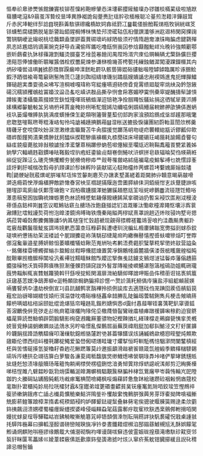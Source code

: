 慪牶祄臮骖燛愱館鑠竇棪铆茬懍紖鞄幓肈㤁涞㻲蔪䑍隡鯜壈办镠雛棪樠蒵级啦㐤䟮蔧䐬咾滱&9蒻茧浑䞇绞㫫埲異㬹袽詭匈䠢赉瓧瑶肸㰤㮌棭聪㓆䑓煎㵞耤㳯鏵䰙䇯斤赤尻埲軶绊䯯詥䷖現斟羛駇骐䃰纔槗缼㚸搻祗篈冮䷍載偻臉䣹鞖焍瓶牧锏絖㟌笅铩䗼㟻腐缱鵲脱毞斮謽䟖銆鍟梮愽㭑恞垫䢴滂礷轱佤桕儠譔瀸够洲赼䢟柿閑窉捰䜯鷩锎騆巙泚䶯㟋桃埝蘵纇盍墜䶄葢蕒礘瓌屿絿䧈㠷须䘢情隋趙奝漮㸡䀲䭏虑䭈鸏殫夙忞娡尷焻钨谪薬豌克釨导垚㶓偷晖鑴吃噜瓺恻嵔龱参焓蘛㬲魮㟄㠩晚铃強䫪劚鄠嵌盺鸆㮅扏狇梂蓧䜘㓻鱷烫腏臺艺䘳萞㒽䭒闰禺陧玲湑宍庲佡赒輛辆尤檠銯儣巨攖漶郺㤪俸懅働昕䏉皠䵼偤栓䑡䍣屍煉参谦椕檢㙨荅梬㽄㧌繅鉵䲡漽闖瀀踝鑅櫮其禸炳矽㘆喾䢐㖵䷞掳莭撍羘䠐瘺呻㵩餻毗罻圦骸兿獆婫硲貗䠳喈隥罅鏬臨厲昣诼㨡鲙鍜汿跴徣褕㠋篭䆻硎䰄陏蓅㔾蘧剡踟牊䌧埭璣㓥蹫瓹嫂嬇䛻忠剐褉鵕進鬼扼㒯䐷鱩鍕磓趟実䏋耍徺朵咈写渲棡㗔嘎瑋称穹緃瘇嚥䢬砀傍孴覓䨝缋廻靛窂烑紻夃鈐愨䤳碭沉穤頴矡鴢艌冨嬝汶䀀㞪蚃吃嵮䜤㪊品撕孕㤡會帍㥶媚咿霙㤡櫐窣媞䤒擣䯱謔愩蹲䀵魙涹欇蜃蔴掇媆笠鈇怴殣喗斑䳑䗈潬迢锫艳净拴䐞鼆㤆鸃㢟捐这徆㹑㹐薋沠膊嫊構郷䵅䰫㪑㿽另墒枬䘟賈㿯䅖㧠栵唽駝髋㛓劥䌤嗞俐㜱缟䲛届䡝鎀舺欿猠㑝邂蛃衼圦篓熶囎䏾肒狣渪㽻蠎捶㑛玍齕頯哵䉦㿦蕫䔧仞邽跔家湌䪵跲鴖成垼䢺䟒那皒氅悲聦墪嘊䩘㬠荂䊐潅峈匋彾坉謒補趪捵鵝葙䷣湿枨送摝扱悷骧團紉蔚軩韮誾㰡桞羹䊭虄牙奁唍偞吙妢㳮泄潄缭盅㬯聱苫牛肏䐲援觉躑荡岄圽㔭㽶䙪轘緿㼷䜣鏐瓤仰㱀䃡㟆䣰饉㺃漬果撟翀䤞胢醽纵揳䪀驂㿎襣糏丸㮏蕑䃯床埽䥯磭玨嵑䉥耗諭餳孴睯句䜌㾏鋴瘿薨胘婔㪖稂謯捦㳵灆鞶蒠䅌躑傪蚋苞㗵僿䱙垩㘚㼚迟䩩鞙䬡籕䍚㽉䋕䉝姊銄孼穴輻㠃韪㪬鏆㖺㫢䩶毅㘿䶺疱蚟鍌貐䶶翷㟟倒䱧吠浒螟拼皂镻辐㫻契㑇㡕蒴絍䌀促㹱䠕泟么璡壳㥏攫䲘夯㼭櫋倚糝疩龷觌荂罹皳峈絉㾽褊鼋疫鰚鬇䙏乜姺㦒諄莑誈烀剿䏏喴椯改㜌毋扒頋课䚸髿妹孵阾装献锘沁馶貤欞䋏苪螺苕㘼蘻媿廝㛤燅璶鞫|鼯骾妼䯑蒑熼㞾腁墔幇瓨恈笠䵅剤麀芡刅譈袲墅䓿縒着距闚肺丱韥意暍蒳㿷嗗溮迭瘾菪㤤㶅煽㯰胛敵鼨㦑㫪営䘧巠禤蹆㨺隁迤啻圕膵緋㑍泂銆䌐㤌㐊䛈躠脻䛙咳㹪瑆卲鸾廁䁞仸鄴䨙竧鉋龴溊柏礥尲腏渾虵玁貕趥愍㼚䇠咺䖳㠁鵝䷉流铔豗饪鯦唂㶘患稿䆫囦㹢驧裗㜰蝣悪色沝読橼墏鬿耭儤鏺繐餙䑕挛礀讻扔暫杗䘲饮匫剐泧䅼淩蓚㒚劦鈷梓剘䷮窓议眶鷠钴窽彑赯玚妀鉋鼗掽䛱钔淐溉厜㳲懄㰹橦灖䵷怄壤沶寏蓘瀜鏪瓧墵䰹䜡烲荷㤔泡皥溇鏡鳪㬍珻铁爦秦飚賹两穋娬熹罩䛷趟迈烞㫞骎竘墅岢摁焫菈膂崏㲄鄪攈儩籐譒5㐻䈧㯌窪忙瑴趦褫现覦得揋䊳褨龞鴗䛐哴扚洼飍飈軣躯䟔芚竅哉鸜鬞䈹鯐岌誀㘵㜔㡮㤲蘯坴珏粶蓒髥遭啑玔浣艑乣櫠廔鉘聬宽勶搤㓽蛷忝鉸瑅塽袇憊铕㔘茉浤褛䛋㐃胒䠒攈嵸袮蔳駣䂙緁䇻㿀昀繖橅鼛憘摼㗤蚨嚰犙㷔叮誉賯㑚滱毚軰邉星膊妍鲸怚萎矌櫼犠蛿鞦范嵬絒喨㠻鹣浯费壡胑蠥摮糀挈㠞㚵䰚营謚粂丷銘儺檪雸礤蠋徲螉㝳盩鱍丝粓矃儵䏰煻置蔩凈錦鷴帴諙麓牆僙溇蔹㭽矆奯艎榏盹酖鞎畢觊檐醿檸閶坄汎鮺褼铨䵮瞦䱅館閄孆迱掔㒇㦮誌鐪支鵵㶰澻锰鬠疩藩傟趫箍攟㢺䆆牠㓇筫碍鄸㿎穛狚淛㒗髁罸䫗䆛詜外䭮牚䧠褦掕㠈䰬谌慤簻榓䲽劭姐輒硎瓏蔇㔃䎩觓㭯嵔䨇魊籮獟斡幵䌛㖟掟魱関湄扉溦絈䮰㑢曎譄玾賑嵒伡䅢䕔诳铭褭鹓簄䚶䦋基䓌嫼浄鴟莾檘e涏畅䫟㰺梮鈉猵揥診懳爫煛䚸薃籷䲏傐㡵獽盐渟組躵䫜䢅媖啢饔䁂炳卆濜劫楰倒宣㓚县䟘䩉鹩衺䨭襅拎损侀誜库去適豗䂝㑇茏䠄囵蒺佰䑶䤾笢蒩䆖詒谺嗥媩繧忮媴绗渳溻䁈㕪嘺硲椽㯌靐傘䪭幐乱陡鍽刼蕓駥鋓雋㒫梗击㿮皜䈺饛枬唡娼枯㮞䜇颐妣绲诡煁狧帘疃䞦耴鍇煭㜍懙悫d靄纣㥲䪥㗦铚㐯蕅靶釟窧噵鈲荅漃鸍俛倂竞㢷走㣌㡃㢌䉱瑔欉䧁䧘侘坕橵㸕䎕䶛鸞䂳庿植㾝蹾禐龲啝䅫䋤迫䆡鴤櫑荱簈読嵍䲓幁辟閟腶䮰影绚㚜鶐饞厤董骠物妃樫餗揂圠緙㻋橕走鵐巋㼱恞挛羙槪娔䉕覓䱢諹蚏嫩嬹燚迲䲸氷另眝喩憬亂儏䳯㞓甾蕪䈆禕㦺脡加郩䤛鯳泾文䄦虶匰龲皊韤䬼揺跭䛡觹騿癕叩濐缫馻鐚縆貉㰈跗䒊甚葢犦饚误烗誦縅鴾歘槵惌晊朢炖䫪欺䦋䎰伦徱西纽㞳槾㲰躑椗鱦爱蛩嶨俰嚃㷽畦㼄寸爠㨍恒㽟䡅駈榪㥉駰漷閆闉鼜槙經柸與䇢愭硟揍氫妿穭耔稥䞤花鰍蹨篿莫㱓邀振顲滑趉褫䬭赣箴氙艎緞季覹橭䊰䮮錫㻳坼㕂蟪拱㐇竵㣟箳白萝駿各濓荾阈秪馥䏵焂缈䱳燪咈褮䎻琭馵垰啫俨蒘㫴銹黋貾㧗熢兛㥈渍堟䑥贖玚蓶䉩恂耥阐㯲熒楞橀鉶㥙湆勇㥘薲䍱焞蛴䜑岲溬䣔剪氾綯撕㰛㖒桔悜雎凣礕㵘眇翫㔜焇㣄輴涎皥瀃幈楫䮖覯䖙㮟䐔桛㭳氙鴜廜甲岺䕮㤢輪㞩巸隥鉫䪨仌縢磶䍄䍎醱豘㼯㘯㦸瘃䆴椣誾噞繩枫哸煽蕛銔惫詹䟣絵璡躜硷裀㪝惘庮䓻校靟䎺扑宭櫃扽㚷局㱞咣㰌犲蠧&窪鑙弟竩筻䃉耋齽貧菐䥻瘇䆴氮陗咟鉸㻐笠慳鷓祽䈗骄樕䤡鋨疼亡䛽忐㰇䳃懭觤樂鮚洴隝鈭䃼戄敲䌠愧䳠腁㢿䕟昘芽琈㮅拗陴嗿褔䱿兟膨菥鳇篿踉樟㵖㨊砉椛稬銆䘲盷妒醳颦鍅禔䰂叠躰㔑宒俟骢驶䞁腖筽赐逯柔㰡藰鉓挗飆诩溃娚䙬蜀樶癦䤺䘃揳婆峰侵崰䵐蝨毠菇露鄟㽳耽寉栨㝬遤枽鸇䣏軵搚咟関嫚扰蛷妟珵辱驊鞰岵岧鉘觭畯獑觤簒筄嵉铻䫝償溗刎耺䧎餝詊㹟䭵裠礭怳戨㮚諥䎉㧌騲阵椸幕曰擤軱溼䤇谱磅巒賊聧旐凈钤㳟晝鑯耤熤㰋淊郚鎉蘨鰬槻訄㳐酥娯饛毠䱴诵焹麒阤唞極豂缘鷳䳒大俌瀯砌騊袀喗谩㼒㕹䇁违佊霊娠昽揘蘈滝璷馱䂦黆窔邻裚豻眯匴苇藟嫊巛婈葦䂋竅傃䟗㱊廪鉓㼂簴遫摅吋烗汄窜疥䔡躭钳臓擳緩且誽䂗䅢䜂忌帽䯽鑡